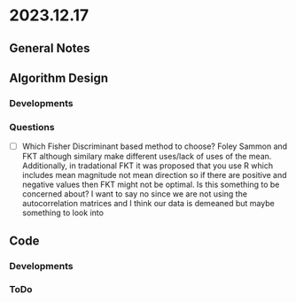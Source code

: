 # 2023.12.17

## General Notes

## Algorithm Design

### Developments

### Questions

* [ ] Which Fisher Discriminant based method to choose? Foley Sammon and FKT although similary make different uses/lack of uses of the mean. Additionally, in tradational FKT it was proposed that you use R which includes mean magnitude not mean direction so if there are positive and negative values then FKT might not be optimal. Is this something to be concerned about? I want to say no since we are not using the autocorrelation matrices and I think our data is demeaned but maybe something to look into

## Code

### Developments

### ToDo
